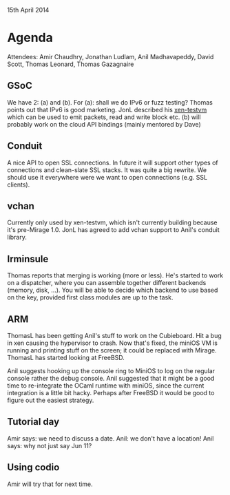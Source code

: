 15th April 2014

Agenda
======

Attendees: Amir Chaudhry, Jonathan Ludlam, Anil Madhavapeddy, David Scott,
 Thomas Leonard, Thomas Gazagnaire

GSoC
----

We have 2: (a) and (b). For (a): shall we do IPv6 or fuzz testing? Thomas points out that IPv6 is good marketing. JonL described his [xen-testvm](https://github.com/jonludlam/xen-testvm) which can be used to emit packets, read and write block etc. (b) will probably work on the cloud API bindings (mainly mentored by Dave)

Conduit
-------

A nice API to open SSL connections. In future it will support other types of connections and clean-slate SSL stacks. It was quite a big rewrite. We should use it everywhere were we want to open connections (e.g. SSL clients).

vchan
-----

Currently only used by xen-testvm, which isn't currently building because it's pre-Mirage 1.0. JonL has agreed to add vchan support to Anil's conduit library.

Irminsule
---------

Thomas reports that merging is working (more or less). He's started to work on a dispatcher, where you can assemble together different backends (memory, disk, ...). You will be able to decide which backend to use based on the key, provided first class modules are up to the task.

ARM
---

ThomasL has been getting Anil's stuff to work on the Cubieboard. Hit a bug in xen causing the hypervisor to crash. Now that's fixed, the miniOS VM is running and printing stuff on the screen; it could be replaced with Mirage. ThomasL has started looking at FreeBSD.

Anil suggests hooking up the console ring to MiniOS to log on the regular console rather the debug console. Anil suggested that it might be a good time to re-integrate the OCaml runtime with miniOS, since the current integration is a little bit hacky. Perhaps after FreeBSD it would be good to figure out the easiest strategy.

Tutorial day
------------

Amir says: we need to discuss a date. Anil: we don't have a location!
Anil says: why not just say Jun 11?

Using codio
-----------

Amir will try that for next time.


 
